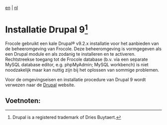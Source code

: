 [en](\en\frocole_install_drupal9) | [nl](\nl\frocole_install_drupal9)

# Installatie Drupal 9[^1]

Frocole gebruikt een kale Drupal® v9.2.x installatie voor het aanbieden van de beheeromgeving van Frocole. 
Deze beheeromgeving is vormgegeven als een Drupal module en als zodanig te installeren en te activeren. 
Rechtstreekse toegang tot de Frocole database (b.v. via een separate MySQL database editor, e.g. phpMyAdmin; MySQL workbench) is niet noodzakelijk maar kan nuttig zijn bij het oplossen van sommige problemen.

Voor de omgevingseisen en installatie procedure van Drupal 9 wordt verwezen naar de [Drupal](https://www.drupal.org) website.

## Voetnoten:
[^1]: Drupal is a registered trademark of Dries Buytaert.
